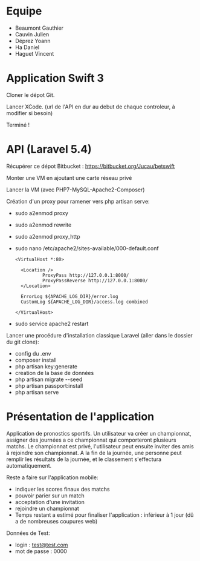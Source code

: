 # Equipe
- Beaumont Gauthier
- Cauvin Julien 
- Déprez Yoann
- Ha Daniel
- Haguet Vincent


# Application Swift 3

Cloner le dépot Git. 

Lancer XCode. (url de l'API en dur au debut de chaque controleur, à modifier si besoin)

Terminé !

# API (Laravel 5.4)

Récupérer ce dépot Bitbucket : https://bitbucket.org/Jucau/betswift

Monter une VM en ajoutant une carte réseau privé

Lancer la VM (avec PHP7-MySQL-Apache2-Composer)

Création d'un proxy pour ramener vers php artisan serve:
  
  - sudo a2enmod proxy
  - sudo a2enmod rewrite
  - sudo a2enmod proxy_http
  - sudo nano /etc/apache2/sites-available/000-default.conf
  
        <VirtualHost *:80>

          <Location />
                  ProxyPass http://127.0.0.1:8000/
                  ProxyPassReverse http://127.0.0.1:8000/
          </Location>

          ErrorLog ${APACHE_LOG_DIR}/error.log
          CustomLog ${APACHE_LOG_DIR}/access.log combined
        
        </VirtualHost>
    
   - sudo service apache2 restart
   

Lancer une procédure d'installation classique Laravel (aller dans le dossier du git clone):
 - config du .env 
 - composer install
 - php artisan key:generate
 - creation de la base de données
 - php artisan migrate --seed
 - php artisan passport:install
 - php artisan serve



# Présentation de l'application

Application de pronostics sportifs. 
Un utilisateur va créer un championnat, assigner des journées a ce championnat qui comporteront plusieurs matchs.
Le championnat est privé, l'utilisateur peut ensuite inviter des amis à rejoindre son championnat. A la fin de la journée, une personne peut remplir les résultats de la journée, et le classement s'effectura automatiquement.

Reste a faire sur l'application mobile: 
 - indiquer les scores finaux des matchs
 - pouvoir parier sur un match
 - acceptation d'une invitation
 - rejoindre un championnat
 - Temps restant a estimé pour finaliser l'application : inférieur à 1 jour (dû a de nombreuses coupures web)

Données de Test:
- login : test@test.com 
- mot de passe : 0000
